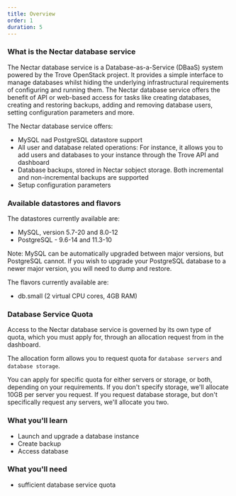 ```yaml
---
title: Overview
order: 1
duration: 5
---
```


### What is the Nectar database service

 The Nectar database service is a Database-as-a-Service (DBaaS) system powered by the Trove OpenStack project. It provides a simple interface to manage databases whilst hiding the underlying infrastructural requirements of configuring and running them. The Nectar database service offers the benefit of API or web-based access for tasks like creating databases, creating and restoring backups, adding and removing database users, setting configuration parameters and more.
 
 The Nectar database service offers:
 
 - MySQL nad PostgreSQL datastore support
 - All user and database related operations: For instance, it allows you to add users and databases to your instance through the Trove API and dashboard
 - Database backups, stored in Nectar sobject storage. Both incremental and non-incremental backups are supported
 - Setup configuration parameters

### Available datastores and flavors

The datastores currently available are:

- MySQL, version  5.7-20 and 8.0-12
- PostgreSQL - 9.6-14 and 11.3-10

Note: MySQL can be automatically upgraded between major versions, but PostgreSQL cannot. If you wish to upgrade your PostgreSQL database to a newer major version, you will need to dump and restore.

The flavors currently available are:

- db.small (2 virtual CPU cores, 4GB RAM)


### Database Service Quota

Access to the Nectar database service is governed by its own type of quota, which you must apply for, through an allocation request from in the dashboard.

The allocation form allows you to request quota for `database servers` and `database storage`.

You can apply for specific quota for either servers or storage, or both, depending on your requirements. If you don't specify storage, we'll allocate 10GB per server you request. If you request database storage, but don't specifically request any servers, we'll allocate you two.

### What you'll learn

- Launch and upgrade a database instance
- Create backup
- Access database

### What you'll need

-  sufficient database service quota
